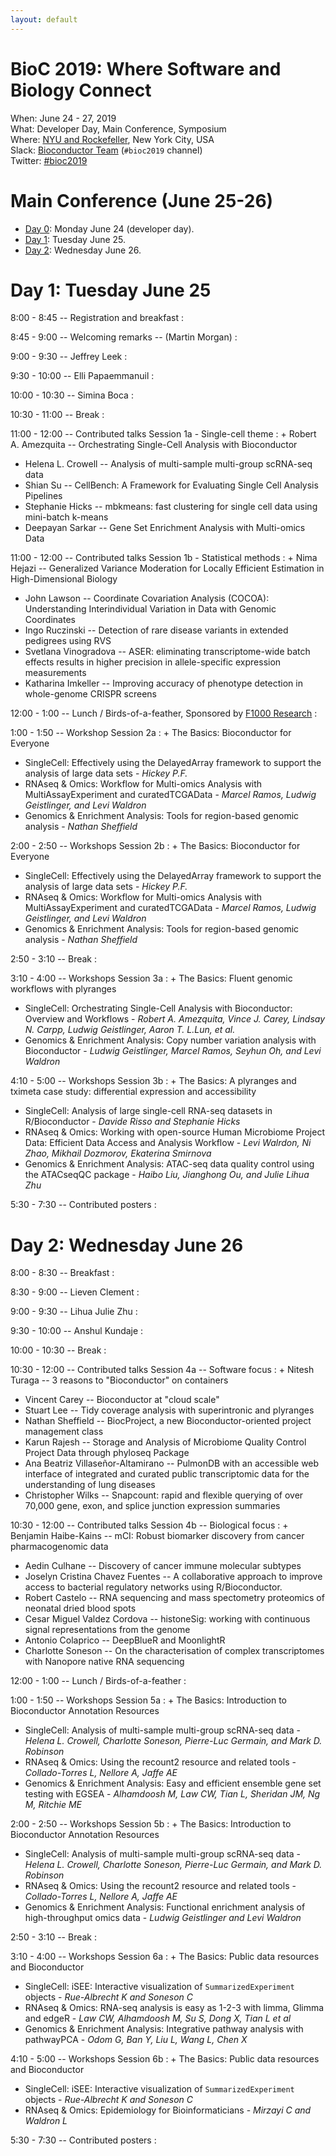 ```yaml
---
layout: default
---
```


# BioC 2019: Where Software and Biology Connect

When: June 24 - 27, 2019<br />
What: Developer Day, Main Conference, Symposium<br />
Where: [NYU and Rockefeller][venue], New York City, USA<br />
Slack: [Bioconductor Team][] (`#bioc2019` channel)<br />
Twitter: [#bioc2019][tweet]<br />

[tweet]: https://twitter.com/hashtag/bioc2019?f=tweets
[venue]: ./travel-accommodations
[Bioconductor Team]: https://bioc-community.herokuapp.com/


# Main Conference (June 25-26)
* [Day 0][0]: Monday June 24 (developer day).
* [Day 1](#day-1-tuesday-june-25): Tuesday June 25.
* [Day 2](#day-2-wednesday-june-26): Wednesday June 26.

[0]: https://bioc2019.bioconductor.org/schedule-developer-day

# Day 1: Tuesday June 25

<!--
Logistics:

- Start your [course AMI][]
- Join the [bioc-community slack][]
-->

[course AMI]: https://courses.bioconductor.org
[bioc-community slack]: https://bioc-community.herokuapp.com/

8:00 - 8:45 -- Registration and breakfast
: 
 
8:45 - 9:00 -- Welcoming remarks -- (Martin Morgan)
: 
 
9:00 - 9:30 -- Jeffrey Leek
: 
 
9:30 - 10:00 -- Elli Papaemmanuil
: 
 
10:00 - 10:30  -- Simina Boca
:  
 
10:30 - 11:00 -- Break
: 
 
11:00 - 12:00 -- Contributed talks Session 1a - Single-cell theme
: + Robert A. Amezquita -- Orchestrating Single-Cell Analysis with Bioconductor
  + Helena L. Crowell -- Analysis of multi-sample multi-group scRNA-seq data
  + Shian Su -- CellBench: A Framework for Evaluating Single Cell Analysis Pipelines
  + Stephanie Hicks -- mbkmeans: fast clustering for single cell data using mini-batch k-means
  + Deepayan Sarkar -- Gene Set Enrichment Analysis with Multi-omics Data
 
11:00 - 12:00 -- Contributed talks Session 1b - Statistical methods
: + Nima Hejazi -- Generalized Variance Moderation for Locally Efficient Estimation in High-Dimensional Biology
  + John Lawson -- Coordinate Covariation Analysis (COCOA): Understanding Interindividual Variation in Data with Genomic Coordinates
  + Ingo Ruczinski -- Detection of rare disease variants in extended pedigrees using RVS
  + Svetlana Vinogradova -- ASER: eliminating transcriptome-wide batch effects results in higher precision in allele-specific expression measurements
  + Katharina Imkeller -- Improving accuracy of phenotype detection in whole-genome CRISPR screens
 
12:00 - 1:00 -- Lunch / Birds-of-a-feather, Sponsored by [F1000 Research][]
:  
 
1:00 - 1:50 --  Workshop Session 2a
: + The Basics: Bioconductor for Everyone
  + SingleCell: Effectively using the DelayedArray framework to support the analysis of large data sets - *Hickey P.F.*
  + RNAseq & Omics: Workflow for Multi-omics Analysis with MultiAssayExperiment and curatedTCGAData - *Marcel Ramos, Ludwig Geistlinger, and Levi Waldron*
  + Genomics & Enrichment Analysis: Tools for region-based genomic analysis - *Nathan Sheffield*
 
2:00 - 2:50 --  Workshops Session 2b
: + The Basics: Bioconductor for Everyone
  + SingleCell: Effectively using the DelayedArray framework to support the analysis of large data sets - *Hickey P.F.*
  + RNAseq & Omics: Workflow for Multi-omics Analysis with MultiAssayExperiment and curatedTCGAData - *Marcel Ramos, Ludwig Geistlinger, and Levi Waldron*
  + Genomics & Enrichment Analysis: Tools for region-based genomic analysis - *Nathan Sheffield*
 
2:50 - 3:10 -- Break
: 
 
3:10 - 4:00 --  Workshops Session 3a
: + The Basics: Fluent genomic workflows with plyranges
  + SingleCell: Orchestrating Single-Cell Analysis with Bioconductor: Overview and Workflows - *Robert A. Amezquita, Vince J. Carey, Lindsay N. Carpp, Ludwig Geistlinger, Aaron T. L.Lun, et al.*
  + Genomics & Enrichment Analysis: Copy number variation analysis with Bioconductor - *Ludwig Geistlinger, Marcel Ramos, Seyhun Oh, and Levi Waldron*
 
4:10 - 5:00 --  Workshops Session 3b
: + The Basics: A plyranges and tximeta case study: differential expression and accessibility
  + SingleCell: Analysis of large single-cell RNA-seq datasets in R/Bioconductor - *Davide Risso and Stephanie Hicks*
  + RNAseq & Omics: Working with open-source Human Microbiome Project Data: Efficient Data Access and Analysis Workflow - *Levi Walrdon, Ni Zhao, Mikhail Dozmorov, Ekaterina Smirnova*
  + Genomics & Enrichment Analysis: ATAC-seq data quality control using the ATACseqQC package - *Haibo Liu, Jianghong Ou, and Julie Lihua Zhu*
 
5:30 - 7:30 -- Contributed posters
: 
 
# Day 2: Wednesday June 26
 
8:00 - 8:30 -- Breakfast
:  
 
8:30 - 9:00 -- Lieven Clement
:  
 
9:00 - 9:30 -- Lihua Julie Zhu
:  
 
9:30 - 10:00 -- Anshul Kundaje
:  
 
10:00 - 10:30 -- Break
:  
 
10:30 - 12:00  --  Contributed talks Session 4a -- Software focus
: + Nitesh Turaga -- 3 reasons to "Bioconductor" on containers
  + Vincent Carey -- Bioconductor at "cloud scale"
  + Stuart Lee -- Tidy coverage analysis with superintronic and plyranges
  + Nathan Sheffield -- BiocProject, a new Bioconductor-oriented project management class
  + Karun Rajesh -- Storage and Analysis of Microbiome Quality Control Project Data through phyloseq Package
  + Ana Beatriz Villaseñor-Altamirano -- PulmonDB with an accessible web interface of integrated and curated public transcriptomic data for the understanding of lung diseases
  + Christopher Wilks -- Snapcount: rapid and flexible querying of over 70,000 gene, exon, and splice junction expression summaries
 
10:30 - 12:00  --  Contributed talks Session 4b -- Biological focus
: + Benjamin Haibe-Kains -- mCI: Robust biomarker discovery from cancer pharmacogenomic data
  + Aedin Culhane -- Discovery of cancer immune molecular subtypes
  + Joselyn Cristina Chavez Fuentes -- A collaborative approach to improve access to bacterial regulatory networks using R/Bioconductor.
  + Robert Castelo -- RNA sequencing and mass spectometry proteomics of neonatal dried blood spots
  + Cesar Miguel Valdez Cordova -- histoneSig: working with continuous signal representations from the genome
  + Antonio Colaprico -- DeepBlueR and MoonlightR
  + Charlotte Soneson -- On the characterisation of complex transcriptomes with Nanopore native RNA sequencing
 
12:00 - 1:00 -- Lunch / Birds-of-a-feather
:  
 
1:00 - 1:50 -- Workshops Session 5a
: + The Basics: Introduction to Bioconductor Annotation Resources
  + SingleCell: Analysis of multi-sample multi-group scRNA-seq data - *Helena L. Crowell, Charlotte Soneson, Pierre-Luc Germain, and Mark D. Robinson*
  + RNAseq & Omics: Using the recount2 resource and related tools - *Collado-Torres L, Nellore A, Jaffe AE*
  + Genomics & Enrichment Analysis: Easy and efficient ensemble gene set testing with EGSEA - *Alhamdoosh M, Law CW, Tian L, Sheridan JM, Ng M, Ritchie ME*
 
2:00 - 2:50 -- Workshops Session 5b
: + The Basics: Introduction to Bioconductor Annotation Resources
  + SingleCell: Analysis of multi-sample multi-group scRNA-seq data - *Helena L. Crowell, Charlotte Soneson, Pierre-Luc Germain, and Mark D. Robinson*
  + RNAseq & Omics: Using the recount2 resource and related tools - *Collado-Torres L, Nellore A, Jaffe AE*
  + Genomics & Enrichment Analysis: Functional enrichment analysis of high-throughput omics data - *Ludwig Geistlinger and Levi Waldron*
 
2:50 - 3:10 -- Break
:  
 
3:10 - 4:00 -- Workshops Session 6a
: + The Basics: Public data resources and Bioconductor
  + SingleCell: iSEE: Interactive visualization of `SummarizedExperiment` objects - *Rue-Albrecht K and Soneson C*
  + RNAseq & Omics: RNA-seq analysis is easy as 1-2-3 with limma, Glimma and edgeR - *Law CW, Alhamdoosh M, Su S, Dong X, Tian L et al*
  + Genomics & Enrichment Analysis: Integrative pathway analysis with pathwayPCA - *Odom G, Ban Y, Liu L, Wang L, Chen X*
 
4:10 - 5:00 -- Workshops Session 6b
: + The Basics: Public data resources and Bioconductor
  + SingleCell: iSEE: Interactive visualization of `SummarizedExperiment` objects - *Rue-Albrecht K and Soneson C*
  + RNAseq & Omics: Epidemiology for Bioinformaticians - *Mirzayi C and Waldron L*
 
5:30 - 7:30 -- Contributed posters
:  
 
[F1000 Research]: https://f1000research.com/gateways/bioconductor/
